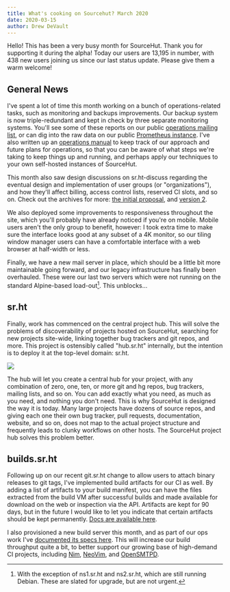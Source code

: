 ```yaml
---
title: What's cooking on Sourcehut? March 2020
date: 2020-03-15
author: Drew DeVault
---
```


Hello! This has been a very busy month for SourceHut. Thank you for supporting
it during the alpha! Today our users are 13,195 in number, with 438 new users
joining us since our last status update. Please give them a warm welcome!

## General News

I've spent a lot of time this month working on a bunch of operations-related
tasks, such as monitoring and backups improvements. Our backup system is now
triple-redundant and kept in check by three separate monitoring systems. You'll
see some of these reports on our public
[operations mailing list](https://lists.sr.ht/~sircmpwn/sr.ht-ops), or can dig
into the raw data on our public [Prometheus instance](https://metrics.sr.ht).
I've also written up an [operations manual](https://man.sr.ht/ops/) to keep
track of our approach and future plans for operations, so that you can be aware
of what steps we're taking to keep things up and running, and perhaps apply our
techniques to your own self-hosted instances of SourceHut.

This month also saw design discussions on sr.ht-discuss regarding the eventual
design and implementation of user groups (or "organizations"), and how they'll
affect billing, access control lists, reserved CI slots, and so on. Check out
the archives for more: [the initial proposal][v1], and [version 2][v2].

[v1]: https://lists.sr.ht/~sircmpwn/sr.ht-discuss/%3CC0L8LGIM0C2I.3O209D1TSO6M3%40homura%3E
[v2]: https://lists.sr.ht/~sircmpwn/sr.ht-discuss/%3CC0WZSZTLDP8B.34K9PQFW7NTHB%40homura%3E

We also deployed some improvements to responsiveness throughout the site, which
you'll probably have already noticed if you're on mobile. Mobile users aren't
the only group to benefit, however: I took extra time to make sure the interface
looks good at any subset of a 4K monitor, so our tiling window manager users can
have a comfortable interface with a web browser at half-width or less.

Finally, we have a new mail server in place, which should be a little bit more
maintainable going forward, and our legacy infrastructure has finally been
overhauled. These were our last two servers which were not running on the
standard Alpine-based load-out[^1]. This unblocks...

[^1]: With the exception of ns1.sr.ht and ns2.sr.ht, which are still running Debian. These are slated for upgrade, but are not urgent.

## sr.ht

Finally, work has commenced on the central project hub. This will solve the
problems of discoverability of projects hosted on SourceHut, searching for
new projects site-wide, linking together bug trackers and git repos, and more.
This project is ostensibly called "hub.sr.ht" internally, but the intention is
to deploy it at the top-level domain: sr.ht.

![](https://legacy.sr.ht/RUcZ.jpg)

The hub will let you create a central hub for your project, with any combination
of zero, one, ten, or more git and hg repos, bug trackers, mailing lists, and so
on. You can add exactly what you need, as much as you need, and nothing you
don't need. This is why SourceHut is designed the way it is today. Many large
projects have dozens of source repos, and giving each one their own bug tracker,
pull requests, documentation, website, and so on, does not map to the actual
project structure and frequently leads to clunky workflows on other hosts. The
SourceHut project hub solves this problem better.

## builds.sr.ht

Following up on our recent git.sr.ht change to allow users to attach binary
releases to git tags, I've implemented build artifacts for our CI as well. By
adding a list of artifacts to your build manifest, you can have the files
extracted from the build VM after successful builds and made available for
download on the web or inspection via the API. Artifacts are kept for 90 days,
but in the future I would like to let you indicate that certain artifacts should
be kept permanently. [Docs are available
here](https://man.sr.ht/builds.sr.ht/manifest.md#artifacts).

I also provisioned a new build server this month, and as part of our ops work
I've [documented its specs here](https://man.sr.ht/ops/provisioning.md#build-hosts).
This will increase our build throughput quite a bit, to better support our
growing base of high-demand CI projects, including
[Nim](https://builds.sr.ht/~araq/nim),
[NeoVim](https://builds.sr.ht/~jmk/neovim), and
[OpenSMTPD](https://builds.sr.ht/~puffy-bot/opensmtpd).
